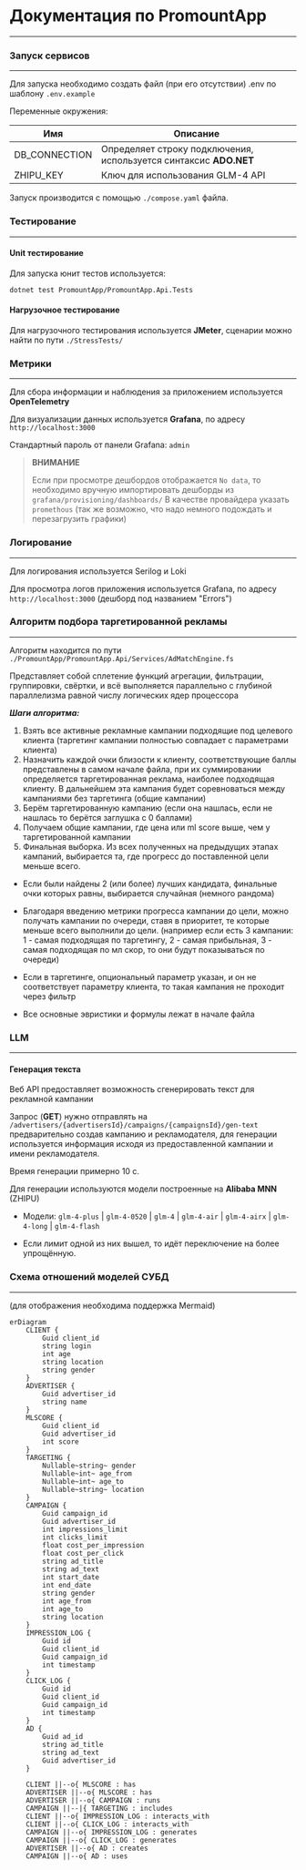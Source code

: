 ﻿# Документация по PromountApp

---
### Запуск сервисов

---
Для запуска необходимо создать файл (при его отсутствии) .env по шаблону ``.env.example``

Переменные окружения:

| Имя           | Описание                                                          |
|---------------|-------------------------------------------------------------------|
| DB_CONNECTION | Определяет строку подключения, используется синтаксис **ADO.NET** |
| ZHIPU_KEY     | Ключ для использования GLM-4 API                                  |

Запуск производится с помощью `./compose.yaml` файла.
### Тестирование

---
#### Unit тестирование

Для запуска юнит тестов используется:
```shell
dotnet test PromountApp/PromountApp.Api.Tests
```

#### Нагрузочное тестирование

Для нагрузочного тестирования используется **JMeter**, сценарии можно найти по пути ``./StressTests/``

### Метрики

---
Для сбора информации и наблюдения за приложением используется **OpenTelemetry**

Для визуализации данных используется **Grafana**, по адресу ``http://localhost:3000``

Стандартный пароль от панели Grafana: ``admin``

> **ВНИМАНИЕ**
> 
> Если при просмотре дешбордов отображается ``No data``, то необходимо вручную импортировать дешборды из ``grafana/provisioning/dashboards/``
> В качестве провайдера указать ``promethous``
> (так же возможно, что надо немного подождать и перезагрузить графики)

### Логирование

---
Для логирования используется Serilog и Loki

Для просмотра логов приложения используется Grafana, по адресу ``http://localhost:3000``
(дешборд под названием "Errors")

### Алгоритм подбора таргетированной рекламы

---
Алгоритм находится по пути `./PromountApp/PromountApp.Api/Services/AdMatchEngine.fs`

Представляет собой сплетение функций агрегации, фильтрации, группировки, свёртки,
и всё выполняется параллельно с глубиной параллелизма равной числу логических ядер процессора

_**Шаги алгоритма:**_

1. Взять все активные рекламные кампании подходящие под целевого клиента (таргетинг кампании полностью совпадает с параметрами клиента)
2. Назначить каждой очки близости к клиенту, соответствующие баллы представлены в самом начале файла,
при их суммировании определяется таргетированная реклама, наиболее подходящая клиенту.
В дальнейшем эта кампания будет соревноваться между кампаниями без таргетинга (общие кампании)
3. Берём таргетированную кампанию (если она нашлась, если не нашлась то берётся заглушка с 0 баллами)
4. Получаем общие кампании, где цена или ml score выше, чем у таргетированной кампании
5. Финальная выборка. Из всех полученных на предыдущих этапах кампаний, выбирается та,
где прогресс до поставленной цели меньше всего.

- Если были найдены 2 (или более) лучших кандидата, финальные очки которых равны, выбирается случайная (немного рандома)

- Благодаря введению метрики прогресса кампании до цели, можно получать кампании по очереди, ставя в приоритет, 
те которые меньше всего выполнили до цели. 
(например если есть 3 кампании: 
1 - самая подходящая по таргетингу, 
2 - самая прибыльная, 
3 - самая подходящая по мл скор,
то они будут показываться по очереди)

- Если в таргетинге, опциональный параметр указан, и он не соответствует параметру клиента, то такая
кампания не проходит через фильтр

- Все основные эвристики и формулы лежат в начале файла

### LLM

---
#### Генерация текста
Веб API предоставляет возможность сгенерировать текст для рекламной кампании

Запрос (**GET**) нужно отправлять на `/advertisers/{advertisersId}/campaigns/{campaignsId}/gen-text`
предварительно создав кампанию и рекламодателя, для генерации используется информация исходя
из предоставленной кампании и имени рекламодателя.

Время генерации примерно 10 с.

Для генерации используются модели построенные на **Alibaba MNN** (ZHIPU)

- Модели:  `glm-4-plus` | `glm-4-0520` | `glm-4` | `glm-4-air` | `glm-4-airx` | `glm-4-long` | `glm-4-flash`

- Если лимит одной из них вышел, то идёт переключение на более упрощённую.

### Схема отношений моделей СУБД

---
(для отображения необходима поддержка Mermaid)
```mermaid
erDiagram
    CLIENT {
        Guid client_id
        string login
        int age
        string location
        string gender
    }
    ADVERTISER {
        Guid advertiser_id
        string name
    }
    MLSCORE {
        Guid client_id
        Guid advertiser_id
        int score
    }
    TARGETING {
        Nullable~string~ gender
        Nullable~int~ age_from
        Nullable~int~ age_to
        Nullable~string~ location
    }
    CAMPAIGN {
        Guid campaign_id
        Guid advertiser_id
        int impressions_limit
        int clicks_limit
        float cost_per_impression
        float cost_per_click
        string ad_title
        string ad_text
        int start_date
        int end_date
        string gender
        int age_from
        int age_to
        string location
    }
    IMPRESSION_LOG {
        Guid id 
        Guid client_id
        Guid campaign_id
        int timestamp
    }
    CLICK_LOG {
        Guid id
        Guid client_id
        Guid campaign_id
        int timestamp
    }
    AD {
        Guid ad_id
        string ad_title
        string ad_text
        Guid advertiser_id
    }

    CLIENT ||--o{ MLSCORE : has
    ADVERTISER ||--o{ MLSCORE : has
    ADVERTISER ||--o{ CAMPAIGN : runs
    CAMPAIGN ||--|{ TARGETING : includes
    CLIENT ||--o{ IMPRESSION_LOG : interacts_with
    CLIENT ||--o{ CLICK_LOG : interacts_with
    CAMPAIGN ||--o{ IMPRESSION_LOG : generates
    CAMPAIGN ||--o{ CLICK_LOG : generates
    ADVERTISER ||--o{ AD : creates
    CAMPAIGN ||--o{ AD : uses
```